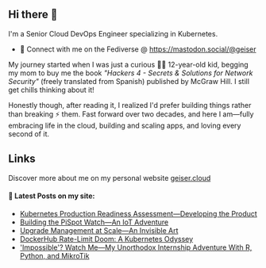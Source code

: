 ## Hi there 👋

I'm a Senior Cloud DevOps Engineer specializing in Kubernetes.

- 🛜 Connect with me on the Fediverse @ https://mastodon.social/@geiser

My journey started when I was just a curious 👦🏻 12-year-old kid, begging my mom to buy me the book _"Hackers 4 - Secrets & Solutions for Network Security"_ (freely translated from Spanish) published by McGraw Hill. I still get chills thinking about it! 

Honestly though, after reading it, I realized I'd prefer building things rather than breaking ⚡ them. Fast forward over two decades, and here I am—fully embracing life in the cloud, building and scaling apps, and loving every second of it.

## Links

Discover more about me on my personal website <a href="https://geiser.cloud" rel="me">geiser.cloud</a>


#### 📩 Latest Posts on my site:

<!-- BLOG-POST-LIST:START -->
- [Kubernetes Production Readiness Assessment—Developing the Product](https://geiser.cloud/kubernetes-production-readiness-assessment-how-i-developed-the-product/)
- [Building the PiSpot Watch—An IoT Adventure](https://geiser.cloud/building-the-pispot-watch-an-iot-adventure/)
- [Upgrade Management at Scale—An Invisible Art](https://geiser.cloud/upgrade-management-at-scale-an-invisible-art/)
- [DockerHub Rate-Limit Doom: A Kubernetes Odyssey](https://geiser.cloud/dockerhub-rate-limit-doom-a-kubernetes-odyssey/)
- [&#39;Impossible&#39;? Watch Me—My Unorthodox Internship Adventure With R, Python, and MikroTik](https://geiser.cloud/the-day-i-was-told-its-impossible/)
<!-- BLOG-POST-LIST:END -->

<!--
**GeiserX/GeiserX** is a ✨ _special_ ✨ repository because its `README.md` (this file) appears on your GitHub profile.

Here are some ideas to get you started:

- 🔭 I’m currently working on ...
- 🌱 I’m currently learning ...
- 👯 I’m looking to collaborate on ...
- 🤔 I’m looking for help with ...
- 💬 Ask me about ...
- 📫 How to reach me: ...
- 😄 Pronouns: ...
- ⚡ Fun fact: ...
-->
